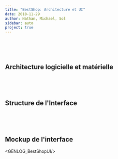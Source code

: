 ```yaml
---
title: "BestShop: Architecture et UI"
date: 2018-11-29
author: Nathan, Michael, Sol
sidebar: auto
project: true
---
```


<br>
<br>
<br>

## Architecture logicielle et matérielle

<br>

<Media
  caption="Architecture logicielle et matérielle"
  src="https://i.imgur.com/QRsJw3s.png"
/>



<br>

## Structure de l'Interface

<br>

<Media
  caption="Structure de l'Interface"
  src="https://i.imgur.com/l3L6h7y.png"
/>

<br>

## Mockup de l'interface

<GENLOG_BestShopUI/>
